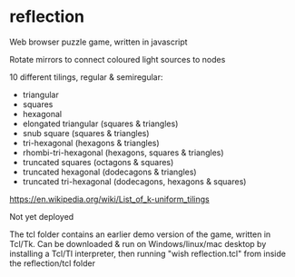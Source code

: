 # reflection

Web browser puzzle game, written in javascript

Rotate mirrors to connect coloured light sources to nodes

10 different tilings, regular & semiregular:
- triangular
- squares
- hexagonal
- elongated triangular (squares & triangles)
- snub square (squares & triangles)
- tri-hexagonal (hexagons & triangles)
- rhombi-tri-hexagonal (hexagons, squares & triangles)
- truncated squares (octagons & squares)
- truncated hexagonal (dodecagons & triangles)
- truncated tri-hexagonal (dodecagons, hexagons & squares)

https://en.wikipedia.org/wiki/List_of_k-uniform_tilings

Not yet deployed

The tcl folder contains an earlier demo version of the game, written in Tcl/Tk. Can be downloaded & run on Windows/linux/mac desktop by installing a Tcl/Tl interpreter, then running "wish reflection.tcl" from inside the reflection/tcl folder
